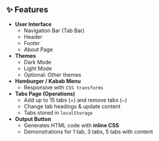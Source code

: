 <h2>✨ Features</h2> <ul> <li><strong>User Interface</strong> <ul> <li>Navigation Bar (Tab Bar)</li> <li>Header</li> <li>Footer</li> <li>About Page</li> </ul> </li> <li><strong>Themes</strong> <ul> <li>Dark Mode</li> <li>Light Mode</li> <li>Optional: Other themes</li> </ul> </li> <li><strong>Hamburger / Kabab Menu</strong> <ul> <li>Responsive with <code>CSS transforms</code></li> </ul> </li> <li><strong>Tabs Page (Operations)</strong> <ul> <li>Add up to 15 tabs (+) and remove tabs (−)</li> <li>Change tab headings & update content</li> <li>Tabs stored in <code>localStorage</code></li> </ul> </li> <li><strong>Output Button</strong> <ul> <li>Generates HTML code with <strong>inline CSS</strong></li> <li>Demonstrations for 1 tab, 3 tabs, 5 tabs with content</li> </ul> </li> </ul>
